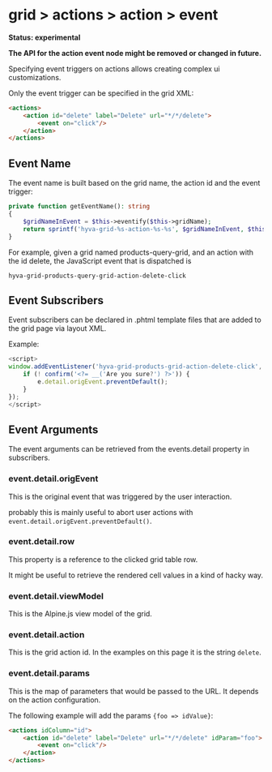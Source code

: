 # grid > actions > action > event

**Status: experimental**

**The API for the action event node might be removed or changed in future.**

Specifying event triggers on actions allows creating complex ui customizations.

Only the event trigger can be specified in the grid XML:

```html
<actions>
    <action id="delete" label="Delete" url="*/*/delete">
        <event on="click"/>
    </action>
</actions>
```

## Event Name

The event name is built based on the grid name, the action id and the event trigger:

```php
private function getEventName(): string
{
    $gridNameInEvent = $this->eventify($this->gridName);
    return sprintf('hyva-grid-%s-action-%s-%s', $gridNameInEvent, $this->eventify($this->targetId), $this->on);
}
```

For example, given a grid named products-query-grid, and an action with the id delete, the JavaScript event that is dispatched is

`hyva-grid-products-query-grid-action-delete-click`

## Event Subscribers

Event subscribers can be declared in .phtml template files that are added to the grid page via layout XML.

Example:

```js
<script>
window.addEventListener('hyva-grid-products-grid-action-delete-click', e => {
    if (! confirm('<?= __('Are you sure?') ?>')) {
        e.detail.origEvent.preventDefault();
    }
});
</script>
```

## Event Arguments

The event arguments can be retrieved from the events.detail property in subscribers.

### event.detail.origEvent

This is the original event that was triggered by the user interaction.

probably this is mainly useful to abort user actions with `event.detail.origEvent.preventDefault()`.

### event.detail.row

This property is a reference to the clicked grid table row.

It might be useful to retrieve the rendered cell values in a kind of hacky way.

### event.detail.viewModel

This is the Alpine.js view model of the grid.

### event.detail.action

This is the grid action id. In the examples on this page it is the string `delete`.

### event.detail.params

This is the map of parameters that would be passed to the URL. It depends on the action configuration.

The following example will add the params `{foo => idValue}`:

```html
<actions idColumn="id">
    <action id="delete" label="Delete" url="*/*/delete" idParam="foo">
        <event on="click"/>
    </action>
</actions>
```
